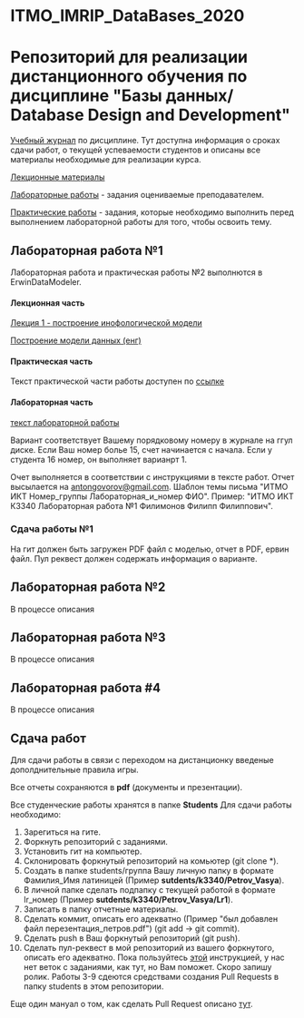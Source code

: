 # ITMO_IMRIP_DataBases_2020
Репозиторий для реализации дистанционного обучения по дисциплине "Базы данных/ Database Design and Development"
========================

[Учебный журнал](https://drive.google.com/open?id=1eiYLEGPHSfz6raJurzHfmwCtN9NrYw7gFQssPRGvsRo) по дисциплине. Тут доступна информация о сроках сдачи работ, о текущей успеваемости студентов и описаны все материалы необходимые для реализации курса.

[Лекционные материалы](https://drive.google.com/folderview?id=0B7AOfG5ohMyAbE00WTFmaE12V0k&usp=sharing)

[Лабораторные работы](https://drive.google.com/open?id=1J-clzY2udKga5YuMzrZNJbjJcJ2fcenO) - задания оцениваемые преподавателем.

[Практические работы](https://drive.google.com/open?id=14jtCsT7xXDwTN6Xp-_3Osx2RazPPAruW) - задания, которые необходимо выполнить перед выполнением лабораторной работы для того, чтобы освоить тему.

## Лабораторная работа №1

Лабораторная работа и практическая работы №2 выполнются в ErwinDataModeler. 

#### Лекционная часть

[Лекция 1 - построение инофологической модели](https://youtu.be/L_uQeX3zT3I)

[Построение модели данных (енг)](https://www.credera.com/blog/technology-solutions/data-modeling-explained-in-10-minutes-or-less/)

#### Практическая часть

Текст практической части работы доступен по [ссылке](https://drive.google.com/open?id=1N2g6N2bJltwTU49kebqYgY5Pi9U2p8_t)

#### Лабораторная часть

[текст лабораторной работы](https://drive.google.com/open?id=1af7zwivoe-bGolAgWYS0w8EXIOZ6Xxgq)

Вариант соответствует Вашему порядковому номеру в журнале на ггул диске. Если Ваш номер болье 15, счет начинается с начала. Если у студента 16 номер, он выполняет варианрт 1.

Очет выполняется в соответствии с инструкциями в тексте работ. Отчет высылается на antongovorov@gmail.com. Шаблон темы письма "ИТМО ИКТ Номер_группы Лабораторная_и_номер ФИО". Пример: "ИТМО ИКТ К3340 Лабораторная работа №1 Филимонов Филипп Филиппович". 

### Сдача работы №1

На гит должен быть загружен PDF файл с моделью, отчет в PDF, ервин файл. Пул реквест должен содержать информация о варианте.

## Лабораторная работа №2

В процессе описания

## Лабораторная работа №3

В процессе описания

## Лабораторная работа #4

В процессе описания

## Сдача работ

Для сдачи работы в связи с переходом на дистанционку введеные дополднительные правила игры.

Все отчеты сохраняются в **pdf** (документы и презентации).

Все студенческие работы хранятся в папке **Students**
Для сдачи работы необходимо:
1. Зарегиться на гите.
2. Форкнуть репозиторий с заданиями.
3. Установить гит на компьютер.
4. Склонировать форкнутый репозиторий на комьютер (git clone *).
5. Создать в папке students/группа Вашу личную папку в формате Фамилия_Имя латиницей (Пример **sutdents/k3340/Petrov_Vasya**).
6. В личной папке сделать подпапку с текущей работой в формате lr_номер (Пример **sutdents/k3340/Petrov_Vasya/Lr1**).
7. Записать в папку отчетные материалы.
8. Сделать коммит, описать его адекватно (Пример "был добавлен файл перезентация_петров.pdf") (git add -> git commit).
9. Сделать push в Ваш форкнутый репозиторий (git push).
10. Сделать пул-реквест в мой репозиторий из вашего форкнутого, описать его адекватно.
Пока пользуйтесь [этой](https://vk.com/@efimchik_post_edu-tfm-2019-1) инструкцией, у нас нет веток с заданиями, как тут, но Вам поможет. Скоро запишу ролик.
Работы 3-9 сдеются средствами создания Pull Requests в папку students в этом репозитории.

Еще один мануал о том, как сделать Pull Request описано [тут](https://rustycrate.ru/%D1%80%D1%83%D0%BA%D0%BE%D0%B2%D0%BE%D0%B4%D1%81%D1%82%D0%B2%D0%B0/2016/03/07/contributing.html).




